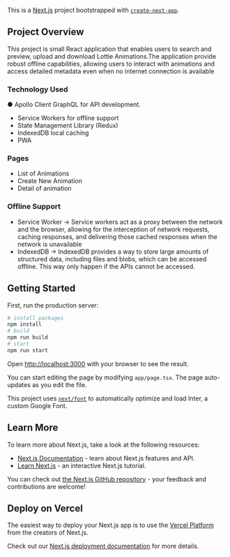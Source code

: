 This is a [Next.js](https://nextjs.org/) project bootstrapped with [`create-next-app`](https://github.com/vercel/next.js/tree/canary/packages/create-next-app).

## Project Overview
This project is small React application that enables users to search and preview, upload and download Lottie Animations.The application provide robust offline capabilities, allowing users to interact with animations and access detailed metadata even when no internet connection is available

### Technology Used
● Apollo Client GraphQL for API development.
- Service Workers for offline support
- State Management Library (Redux)
- IndexedDB local caching
- PWA

### Pages 
- List of Animations
- Create New Animation
- Detail of animation

### Offline Support
- Service Worker -> Service workers act as a proxy between the network and the browser, allowing for the interception of network requests, caching responses, and delivering those cached responses when the network is unavailable
- IndexedDB -> IndexedDB provides a way to store large amounts of structured data, including files and blobs, which can be accessed offline. This way only happen if the APIs cannot be accessed.


## Getting Started
First, run the production server:

```bash
# install packages
npm install
# build
npm run build
# start
npm run start
```

Open [http://localhost:3000](http://localhost:3000) with your browser to see the result.

You can start editing the page by modifying `app/page.tsx`. The page auto-updates as you edit the file.

This project uses [`next/font`](https://nextjs.org/docs/basic-features/font-optimization) to automatically optimize and load Inter, a custom Google Font.

## Learn More

To learn more about Next.js, take a look at the following resources:

- [Next.js Documentation](https://nextjs.org/docs) - learn about Next.js features and API.
- [Learn Next.js](https://nextjs.org/learn) - an interactive Next.js tutorial.

You can check out [the Next.js GitHub repository](https://github.com/vercel/next.js/) - your feedback and contributions are welcome!

## Deploy on Vercel

The easiest way to deploy your Next.js app is to use the [Vercel Platform](https://vercel.com/new?utm_medium=default-template&filter=next.js&utm_source=create-next-app&utm_campaign=create-next-app-readme) from the creators of Next.js.

Check out our [Next.js deployment documentation](https://nextjs.org/docs/deployment) for more details.
